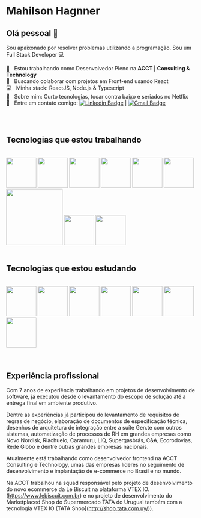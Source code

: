 


# Mahilson Hagnner

## Olá pessoal 👋
Sou apaixonado por resolver problemas utilizando a programação.
Sou um Full Stack Developer :computer:

 :rocket:  &nbsp; Estou trabalhando como Desenvolvedor Pleno na **ACCT | Consulting & Technology**
 <br/> :purple_heart: &nbsp; Buscando colaborar com projetos em Front-end usando React
 <br/> :computer: &nbsp; Minha stack: ReactJS, Node.js & Typescript
 <br/> 💬  &nbsp; Sobre mim: Curto tecnologias, tocar contra baixo e seriados no Netflix
 <br/> :email: &nbsp; Entre em contato comigo: [![Linkedin Badge](https://img.shields.io/badge/-mahilsonhagnner-blue?style=flat-square&logo=Linkedin&logoColor=white&link=https://www.linkedin.com/in/mahilsonhagnner/)](https://www.linkedin.com/in/mahilsonhagnner/) 
| 
[![Gmail Badge](https://img.shields.io/badge/-mhagnersp@gmail.com-c14438?style=flat-square&logo=Gmail&logoColor=white&link=mailto:mhagnersp@gmail.com)](mailto:mhagnersp@gmail.com)

<br/>
<br/>

## Tecnologias que estou trabalhando
<br/>
<div>
   <img style="width: 80px" src="https://cdn.jsdelivr.net/gh/devicons/devicon/icons/javascript/javascript-original.svg" />
   <img style="width: 80px" src="https://cdn.jsdelivr.net/gh/devicons/devicon/icons/react/react-original-wordmark.svg" />
   <img style="width: 80px" src="https://cdn.jsdelivr.net/gh/devicons/devicon/icons/html5/html5-plain-wordmark.svg" />
   <img style="width: 80px" src="https://cdn.jsdelivr.net/gh/devicons/devicon/icons/css3/css3-plain-wordmark.svg" />
   <img style="width: 80px" src="https://cdn.jsdelivr.net/gh/devicons/devicon/icons/sass/sass-original.svg" />
   <img style="width: 80px" src="https://cdn.jsdelivr.net/gh/devicons/devicon/icons/typescript/typescript-original.svg" />
   <img style="width: 150px" src="https://images.endeavor.org.br/uploads/2020/04/03132658/Logo-VTEX.png" /> 
   <img style="width: 80px" src="https://cdn.jsdelivr.net/gh/devicons/devicon/icons/graphql/graphql-plain-wordmark.svg" />
   <img style="width: 80px" src="https://cdn.jsdelivr.net/gh/devicons/devicon/icons/jquery/jquery-plain-wordmark.svg" />
</div>
<br/>

## Tecnologias que estou estudando
<br/>
<div>
 <img style="width: 80px" src="https://cdn.jsdelivr.net/gh/devicons/devicon/icons/nextjs/nextjs-original.svg" />
 <img style="width: 80px" src="https://cdn.jsdelivr.net/gh/devicons/devicon/icons/gatsby/gatsby-plain.svg" />
 <img style="width: 80px" src="https://cdn.jsdelivr.net/gh/devicons/devicon/icons/nodejs/nodejs-original.svg" />
 <img style="width: 80px" src="https://cdn.jsdelivr.net/gh/devicons/devicon/icons/tailwindcss/tailwindcss-plain.svg" />
 <img style="width: 80px" src="https://cdn.jsdelivr.net/gh/devicons/devicon/icons/jamstack/jamstack-original.svg" />
 <img style="width: 80px" src="https://cdn.jsdelivr.net/gh/devicons/devicon/icons/materialui/materialui-original.svg" />
 <img style="width: 80px" src="https://cdn.jsdelivr.net/gh/devicons/devicon/icons/dotnetcore/dotnetcore-original.svg" />
</div>    
<br/>
<br/>

## Experiência profissional

Com 7 anos de experiência trabalhando em projetos de desenvolvimento de software, já executou desde o levantamento do escopo de solução até a entrega final em ambiente produtivo. 

Dentre as experiências já participou do levantamento de requisitos de regras de negócio, elaboração de documentos de especificação técnica, desenhos de arquitetura de integração entre a suíte Gen.te com outros sistemas, automatização de processos de RH em grandes empresas como Novo Nordisk, Riachuelo, Caramuru, LIQ, Supergasbrás, C&A, Ecorodovias, Rede Globo e dentre outras grandes empresas nacionais.

Atualmente está trabalhando como desenvolvedor frontend na ACCT Consulting e Technology, umas das empresas líderes no seguimento de desenvolvimento e implantação de e-commerce no Brasil e no mundo.

Na ACCT trabalhou na squad responsável pelo projeto de desenvolvimento do novo ecommerce da Le Biscuit na plataforma VTEX IO. (https://www.lebiscuit.com.br) e no projeto de desenvolvimento do Marketplaced Shop do Supermercado TATA do Uruguai também com a tecnologia VTEX IO (TATA Shop](http://shop.tata.com.uy/)).
